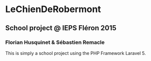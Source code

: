 # LeChienDeRobermont
## School project @ IEPS Fléron 2015
### Florian Husquinet & Sébastien Remacle

This is simply a school project using the PHP Framework Laravel 5.